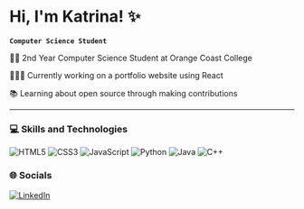 <!-- Introduction Section -->
# Hi, I'm Katrina! ✨
**`Computer Science Student`**

<!-- Summary/Bio Section -->
👩‍🎓 2nd Year Computer Science Student at Orange Coast College

👩🏻‍💻 Currently working on a portfolio website using React

📚 Learning about open source through making contributions

---

<!--GitHub Stats Section -->
<!-- # 📊 GitHub Stats -->

<!-- GitHub stats from https://github.com/anuraghazra/github-readme-stats -->
<!-- ![](https://github-readme-stats.vercel.app/api?username=huynhkatrina&theme=tokyonight&hide_border=false&include_all_commits=false&count_private=false)<br/> -->
<!-- ![](https://github-readme-streak-stats.herokuapp.com/?user=huynhkatrina&theme=tokyonight&hide_border=false)<br/> -->
<!-- ![](https://github-readme-stats.vercel.app/api/top-langs/?username=huynhkatrina&theme=tokyonight&hide_border=false&include_all_commits=false&count_private=false&layout=compact) -->
<!-- ![](https://github-profile-trophy.vercel.app/?username=huynhkatrina&theme=tokyonight&no-frame=false&no-bg=false&margin-w=4) -->

<!-- Skills and Technologies Section -->
### 💻 Skills and Technologies

<!-- Badges from https://github.com/Ileriayo/markdown-badges -->
![HTML5](https://img.shields.io/badge/html5-%23E34F26.svg?style=for-the-badge&logo=html5&logoColor=white)
![CSS3](https://img.shields.io/badge/css3-%231572B6.svg?style=for-the-badge&logo=css3&logoColor=white)
![JavaScript](https://img.shields.io/badge/javascript-%23323330.svg?style=for-the-badge&logo=javascript&logoColor=%23F7DF1E)
![Python](https://img.shields.io/badge/python-3670A0?style=for-the-badge&logo=python&logoColor=ffdd54)
![Java](https://img.shields.io/badge/java-%23ED8B00.svg?style=for-the-badge&logo=openjdk&logoColor=white)
![C++](https://img.shields.io/badge/c++-%2300599C.svg?style=for-the-badge&logo=c%2B%2B&logoColor=white)

<!-- Top Projects Section -->

<!-- Top Contributed Repo Section -->
<!-- ![](https://github-contributor-stats.vercel.app/api?username=huynhkatrina&limit=5&theme=tokyonight&combine_all_yearly_contributions=true) -->

<!-- Socials/Contact Info Section -->
### 🌐 Socials 
[![LinkedIn](https://img.shields.io/badge/LinkedIn-%230077B5.svg?logo=linkedin&logoColor=white)](https://www.linkedin.com/in/katrina-huynh-csocc/)
